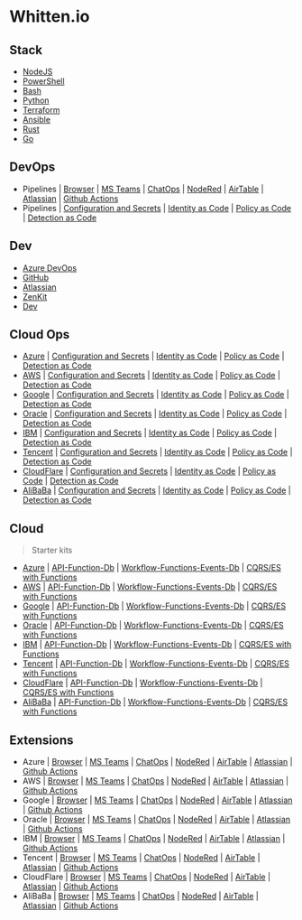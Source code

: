 # Whitten.io

## Stack 

- [NodeJS]()
- [PowerShell]()
- [Bash]()
- [Python]()
- [Terraform]()
- [Ansible]()
- [Rust]()
- [Go]()

## DevOps

- Pipelines | [Browser]() | [MS Teams]() | [ChatOps]() | [NodeRed]() | [AirTable]() | [Atlassian]() | [Github Actions]()
- Pipelines | [Configuration and Secrets]() | [Identity as Code]() | [Policy as Code]() | [Detection as Code]()

## Dev

- [Azure DevOps]()
- [GitHub]()
- [Atlassian]()
- [ZenKit]()
- [Dev]()

## Cloud Ops

- [Azure]() | [Configuration and Secrets]() | [Identity as Code]() | [Policy as Code]() | [Detection as Code]()
- [AWS]() | [Configuration and Secrets]() | [Identity as Code]() | [Policy as Code]() | [Detection as Code]()
- [Google]() | [Configuration and Secrets]() | [Identity as Code]() | [Policy as Code]() | [Detection as Code]()
- [Oracle]() | [Configuration and Secrets]() | [Identity as Code]() | [Policy as Code]() | [Detection as Code]()
- [IBM]() | [Configuration and Secrets]() | [Identity as Code]() | [Policy as Code]() | [Detection as Code]()
- [Tencent]() | [Configuration and Secrets]() | [Identity as Code]() | [Policy as Code]() | [Detection as Code]()
- [CloudFlare]() | [Configuration and Secrets]() | [Identity as Code]() | [Policy as Code]() | [Detection as Code]()
- [AliBaBa]() | [Configuration and Secrets]() | [Identity as Code]() | [Policy as Code]() | [Detection as Code]()

## Cloud

> Starter kits

- [Azure]() | [API-Function-Db]() | [Workflow-Functions-Events-Db]() | [CQRS/ES with Functions]()
- [AWS]() | [API-Function-Db]() | [Workflow-Functions-Events-Db]() | [CQRS/ES with Functions]()
- [Google]() | [API-Function-Db]() | [Workflow-Functions-Events-Db]() | [CQRS/ES with Functions]()
- [Oracle]() | [API-Function-Db]() | [Workflow-Functions-Events-Db]() | [CQRS/ES with Functions]()
- [IBM]() | [API-Function-Db]() | [Workflow-Functions-Events-Db]() | [CQRS/ES with Functions]()
- [Tencent]() | [API-Function-Db]() | [Workflow-Functions-Events-Db]() | [CQRS/ES with Functions]()
- [CloudFlare]() | [API-Function-Db]() | [Workflow-Functions-Events-Db]() | [CQRS/ES with Functions]()
- [AliBaBa]() | [API-Function-Db]() | [Workflow-Functions-Events-Db]() | [CQRS/ES with Functions]()

## Extensions

- Azure | [Browser]() | [MS Teams]() | [ChatOps]() | [NodeRed]() | [AirTable]() | [Atlassian]() | [Github Actions]()
- AWS | [Browser]() | [MS Teams]() | [ChatOps]() | [NodeRed]() | [AirTable]() | [Atlassian]() | [Github Actions]()
- Google | [Browser]() | [MS Teams]() | [ChatOps]() | [NodeRed]() | [AirTable]() | [Atlassian]() | [Github Actions]()
- Oracle | [Browser]() | [MS Teams]() | [ChatOps]() | [NodeRed]() | [AirTable]() | [Atlassian]() | [Github Actions]()
- IBM | [Browser]() | [MS Teams]() | [ChatOps]() | [NodeRed]() | [AirTable]() | [Atlassian]() | [Github Actions]()
- Tencent | [Browser]() | [MS Teams]() | [ChatOps]() | [NodeRed]() | [AirTable]() | [Atlassian]() | [Github Actions]()
- CloudFlare | [Browser]() | [MS Teams]() | [ChatOps]() | [NodeRed]() | [AirTable]() | [Atlassian]() | [Github Actions]()
- AliBaBa | [Browser]() | [MS Teams]() | [ChatOps]() | [NodeRed]() | [AirTable]() | [Atlassian]() | [Github Actions]()
